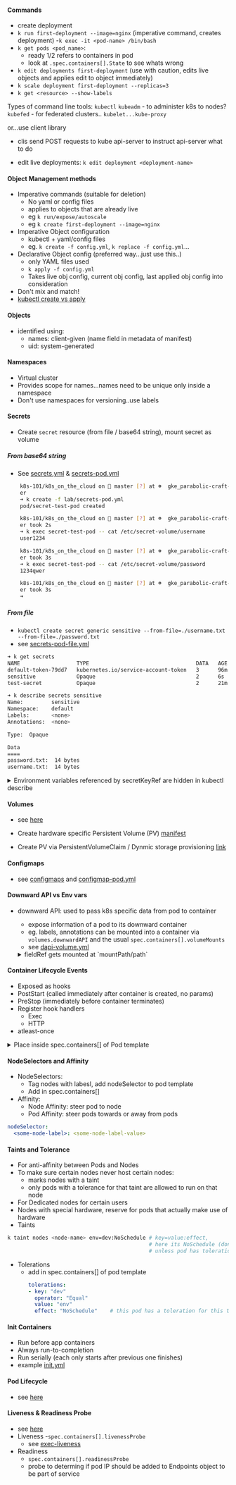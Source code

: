 #### Commands

- create deployment  
- `k run first-deployment --image=nginx` (imperative command, creates deployment)
-`k exec -it <pod-name> /bin/bash`
- `k get pods <pod_name>`:
  - ready 1/2 refers to containers in pod
  - look at `.spec.containers[].State` to see whats wrong
- `k edit deployments first-deployment` (use with caution, edits live objects and applies edit to object immediately)
- `k scale deployment first-deployment --replicas=3`
- `k get <resource> --show-labels`


Types of command line tools:
`kubectl` 
`kubeadm` - to administer k8s to nodes?
`kubefed` - for federated clusters..
`kubelet...kube-proxy`

or...use client library
- clis send POST requests to kube api-server to instruct api-server what to do

- edit live deployments: `k edit deployment <deployment-name>`

#### Object Management methods
- Imperative commands (suitable for deletion)
  - No yaml or config files
  - applies to objects that are already live
  - eg `k run/expose/autoscale`
  - eg `k create first-deployment --image=nginx`
- Imperative Object configuration
  - kubectl + yaml/config files
  - eg. `k create -f config.yml`, `k replace -f config.yml`...
- Declarative Object config (preferred way...just use this..)
    - only YAML files used
    - `k apply -f config.yml`
    - Takes live obj config, current obj config, last applied obj config into consideration
- Don't mix and match!
- [kubectl create vs apply](https://stackoverflow.com/questions/47369351/kubectl-apply-vs-kubectl-create)

#### Objects
- identified using:
  - names: client-given (name field in metadata of manifest)
  - uid: system-generated

#### Namespaces
- Virtual cluster
- Provides scope for names...names need to be unique only inside a namespace
- Don't use namespaces for versioning..use labels

#### Secrets
- Create `secret` resource (from file / base64 string), mount secret as volume
##### From base64 string
- See [secrets.yml](./lab/secrets/secrets.yml) & [secrets-pod.yml](./lab/secrets/secrets-pod.yml)
```sh
    k8s-101/k8s_on_the_cloud on  master [?] at ☸️  gke_parabolic-craft-216311_us-central1-a_my-first-clust
    er
    ➜ k create -f lab/secrets-pod.yml
    pod/secret-test-pod created

    k8s-101/k8s_on_the_cloud on  master [?] at ☸️  gke_parabolic-craft-216311_us-central1-a_my-first-clust
    er took 2s
    ➜ k exec secret-test-pod -- cat /etc/secret-volume/username
    user1234

    k8s-101/k8s_on_the_cloud on  master [?] at ☸️  gke_parabolic-craft-216311_us-central1-a_my-first-clust
    er took 3s
    ➜ k exec secret-test-pod -- cat /etc/secret-volume/password
    1234qwer

    k8s-101/k8s_on_the_cloud on  master [?] at ☸️  gke_parabolic-craft-216311_us-central1-a_my-first-clust
    er took 3s
    ➜
```


##### From file
- `kubectl create secret generic sensitive --from-file=./username.txt --from-file=./password.txt`
- see [secrets-pod-file.yml](./lab/secrets/secrets-pod-file.yml)
```bash
➜ k get secrets
NAME                  TYPE                                  DATA   AGE
default-token-79dd7   kubernetes.io/service-account-token   3      96m
sensitive             Opaque                                2      6s
test-secret           Opaque                                2      21m

➜ k describe secrets sensitive
Name:         sensitive
Namespace:    default
Labels:       <none>
Annotations:  <none>

Type:  Opaque

Data
====
password.txt:  14 bytes
username.txt:  14 bytes
```

<details>
<summary>Environment variables referenced by secretKeyRef are hidden in kubectl describe</summary>
  
```bash
➜ k describe pod secret-test-pod-file
Name:               secret-test-pod-file
Namespace:          default
Priority:           0
PriorityClassName:  <none>
Node:               gke-my-first-cluster-default-pool-1fe788fb-g00n/10.128.0.2
Start Time:         Sat, 07 Dec 2019 17:26:16 +0800
Labels:             <none>
Annotations:        kubernetes.io/limit-ranger: LimitRanger plugin set: cpu request for container test
-container
Status:             Running
IP:                 10.40.0.13
Containers:
  test-container:
    Container ID:   docker://591830164a760102fec811114665f259a79c46d95242f3b52c1dbd9164a011d5
    Image:          nginx
    Image ID:       docker-pullable://nginx@sha256:189cce606b29fb2a33ebc2fcecfa8e33b0b99740da4737133cd
bcee92f3aba0a
    Port:           <none>
    Host Port:      <none>
    State:          Running
      Started:      Sat, 07 Dec 2019 17:26:18 +0800
    Ready:          True
mrk   Restart Count:  0
    Requests:
      cpu:  100m
    Environment:
      SECRET_USERNAME:  <set to the key 'username.txt' in secret 'sensitive'>  Optional: false
      SECRET_PASSWORD:  <set to the key 'password.txt' in secret 'sensitive'>  Optional: false
```
  </details>

#### Volumes
- see [here](../k8s_in_action/core_concepts/volumes.md)

- Create hardware specific Persistent Volume (PV) [manifest](./lab/volume-sample.yml)
- Create PV via PersistentVolumeClaim / Dynmic storage provisioning [link](../k8s_in_action/core_concepts/volumes.md#persistentvolumeclaim-with-dynamic-provisioning)

#### Configmaps
- see [configmaps](./lab/configmap) and [configmap-pod.yml](./lab/configmap/configmap-pod.yml)

#### Downward API vs Env vars
- downward API: used to pass k8s specific data from pod to container
  - expose information of a pod to its downward container
  - eg. labels, annotations can be mounted into a container via `volumes.downwardAPI` and the usual `spec.containers[].volumeMounts`
  - see [dapi-volume.yml](./lab/dapi-volume.yml)
  <details>  
    <summary> fieldRef gets mounted at `mountPath/path`</summary>  

    ```sh
      ➜ k exec -it dapi-volume /bin/bash
      root@dapi-volume:/# cd /etc/podinfo
      root@dapi-volume:/etc/podinfo# ls
      annotations  labels
      root@dapi-volume:/etc/podinfo# cat annotations
      build="two"
      builder="john-doe"
    ```
  </details>  


#### Container Lifecycle Events
- Exposed as hooks
- PostStart (called immediately after container is created, no params)
- PreStop (immediately before container terminates)
- Register hook handlers
  - Exec
  - HTTP
- atleast-once
<details>
  <summary>Place inside spec.containers[] of Pod template</summary>

```yaml
  lifecycle: 
    postStart:
      exec:
        command: ["/bin/bash", "-c", "poststart.sh"]
    preStop:
      exec:
        command: ["/bin/bash", "c", "prestop.sh"]
```
</details>

#### NodeSelectors and Affinity
- NodeSelectors:
  - Tag nodes with labesl, add nodeSelector to pod template
  - Add in spec.containers[]
- Affinity:
  - Node Affinity: steer pod to node
  - Pod Affinity: steer pods towards or away from pods
```yaml
nodeSelector:
  <some-node-label>: <some-node-label-value> 
```

#### Taints and Tolerance
- For anti-affinity between Pods and Nodes
- To make sure certain nodes never host certain nodes:
  - marks nodes with a taint
  - only pods with a tolerance for that taint are allowed to run on that node
- For Dedicated nodes for certain users
- Nodes with special hardware, reserve for pods that actually make use of hardware
- Taints
```sh
k taint nodes <node-name> env=dev:NoSchedule # key=value:effect, 
                                             # here its NoSchedule (don't schedule pods on this node 
                                             # unless pod has toleration for this key value pair)
```
- Tolerations
  - add in spec.containers[] of pod template
    ```yaml
    tolerations:
    - key: "dev"
      operator: "Equal"
      value: "env"
      effect: "NoSchedule"    # this pod has a toleration for this taint
    ```
#### Init Containers
- Run before app containers
- Always run-to-completion
- Run serially (each only starts after previous one finishes)
- example [init.yml](./lab/init.yml)

#### Pod Lifecycle
- see [here](../k8s_in_action/core_concepts/pods.md#pod-lifecycle)

#### Liveness & Readiness Probe
- see [here](../k8s_in_action/core_concepts/deploying_managed_pods.md#liveness-probes)
- Liveness
  -`spec.containers[].livenessProbe`
  - see [exec-liveness](./lab/exec-liveness.yml)
- Readiness
  - `spec.containers[].readinessProbe`
  - probe to determing if pod IP should be added to Endpoints object to be part of service
